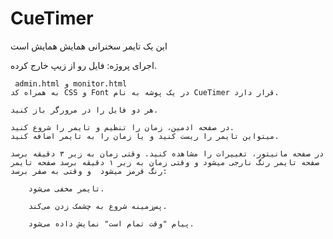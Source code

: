 # CueTimer
این یک تایمر سخنرانی همایش همایش است

اجرای پروژه:
    فایل رو از زیپ خارج کرده.
    

     admin.html و monitor.html 
    به همراه کد CSS و Font در یک پوشه به نام CueTimer قرار دارد.

    هر دو فایل را در مرورگر باز کنید.

    در صفحه ادمین، زمان را تنظیم و تایمر را شروع کنید.
    میتواین تایمر را ریست کنید و یا زمان را به تایمر اضافه کنید.

    در صفحه مانیتور، تغییرات را مشاهده کنید. وقتی زمان به زیر ۳ دقیقه برسد صفحه تایمر رنگ نارجی میشود و وقتی زمان به زیر ۱ دقیقه برسد صفحه تایمر رنگ قرمز میشود  و وقتی به صفر برسد:

        تایمر مخفی می‌شود.

        پس‌زمینه شروع به چشمک زدن می‌کند.

        پیام "وقت تمام است" نمایش داده می‌شود.
